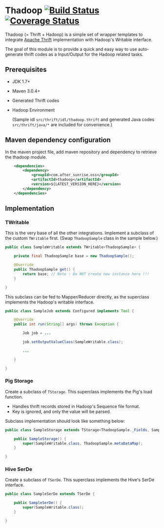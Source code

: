 # Thadoop [![Build Status][travis-icon]][travis-page] [![Coverage Status][coverall-icon]][coverall-page]
Thadoop (= Thrift + Hadoop) is a simple set of wrapper templates to integrate [Apache Thrift](https://thrift.apache.org/) implementation with Hadoop's Writable interface. 

The goal of this module is to provide a quick and easy way to use auto-generate thrift codes as a Input/Output for the Hadoop related tasks.

## Prerequisites
* JDK 1.7+
* Maven 3.0.4+
* Generated Thrift codes
* Hadoop Environment

  (Sample idl `src/thrift/idl/thadoop.thrift` and generated Java codes `src/thrift/java/*` are included for convenience.)


## Maven dependency configuration
In the maven project file, add maven repository and dependency to retrieve the thadoop module.

```xml
    <dependencies>
        <dependency>
            <groupId>com.after_sunrise.oss</groupId>
            <artifactId>thadoop</artifactId>
            <version>${LATEST_VERSION_HERE}</version>
        </dependency>
    </dependencies>
```

## Implementation

### TWritable
This is the very base of all the other integrations. Implement a subclass of the custom `TWritable` first. (Swap `ThadoopSample` class in the sample below.)

```java:SampleWritable.java
public class SampleWritable extends TWritable<ThadoopSample> {

	private final ThadoopSample base = new ThadoopSample();

	@Override
	public ThadoopSample get() {
		return base; // Note : Do NOT create new instance here !!!
	}

}
```

This subclass can be fed to Mapper/Reducer directly, as the superclass implements the Hadoop's writable interface.

```java:SampleJob.java
public class SampleJob extends Configured implements Tool {

	@Override
	public int run(String[] args) throws Exception {

		Job job = ...

		job.setOutputValueClass(SampleWritable.class);

		...

	}

}
```


### Pig Storage
Create a subclass of `TStorage`. This superclass implements the Pig's load function. 
* Handles thrift records stored in Hadoop's Sequence file format.
* Key is ignored, and only the value will be parsed.

Subclass implementation should look like something below:

```java:SampleStorage.java
public class SampleStorage extends TStorage<ThadoopSample._Fields, SampleWritable> {

	public SampleStorage() {
		super(SampleWritable.class, ThadoopSample.metaDataMap);
	}

}
```


### Hive SerDe
Create a subclass of `TSerDe`. This superclass implements the Hive's SerDe interface.

```java:SampleSerDe.java
public class SampleSerDe extends TSerDe {

	public SampleSerDe() {
		super(SampleWritable.class);
	}

}
```

[travis-page]:https://travis-ci.org/after-the-sunrise/thadoop
[travis-icon]:https://travis-ci.org/after-the-sunrise/thadoop.svg?branch=master
[coverall-page]:https://coveralls.io/github/after-the-sunrise/thadoop?branch=master
[coverall-icon]:https://coveralls.io/repos/github/after-the-sunrise/thadoop/badge.svg?branch=master
